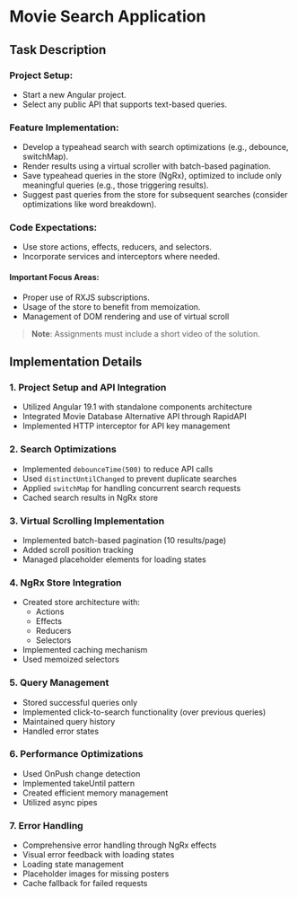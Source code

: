 # Movie Search Application

## Task Description

### Project Setup:

-   Start a new Angular project.
-   Select any public API that supports text-based queries.

### Feature Implementation:

-   Develop a typeahead search with search optimizations (e.g., debounce, switchMap).
-   Render results using a virtual scroller with batch-based pagination.
-   Save typeahead queries in the store (NgRx), optimized to include only meaningful queries (e.g., those triggering results).
-   Suggest past queries from the store for subsequent searches (consider optimizations like word breakdown).

### Code Expectations:

-   Use store actions, effects, reducers, and selectors.
-   Incorporate services and interceptors where needed.

#### Important Focus Areas:

-   Proper use of RXJS subscriptions.
-   Usage of the store to benefit from memoization.
-   Management of DOM rendering and use of virtual scroll

> **Note**: Assignments must include a short video of the solution.

## Implementation Details

### 1. Project Setup and API Integration

-   Utilized Angular 19.1 with standalone components architecture
-   Integrated Movie Database Alternative API through RapidAPI
-   Implemented HTTP interceptor for API key management

### 2. Search Optimizations

-   Implemented `debounceTime(500)` to reduce API calls
-   Used `distinctUntilChanged` to prevent duplicate searches
-   Applied `switchMap` for handling concurrent search requests
-   Cached search results in NgRx store

### 3. Virtual Scrolling Implementation

-   Implemented batch-based pagination (10 results/page)
-   Added scroll position tracking
-   Managed placeholder elements for loading states

### 4. NgRx Store Integration

-   Created store architecture with:
    -   Actions
    -   Effects
    -   Reducers
    -   Selectors
-   Implemented caching mechanism
-   Used memoized selectors

### 5. Query Management

-   Stored successful queries only
-   Implemented click-to-search functionality (over previous queries)
-   Maintained query history
-   Handled error states

### 6. Performance Optimizations

-   Used OnPush change detection
-   Implemented takeUntil pattern
-   Created efficient memory management
-   Utilized async pipes

### 7. Error Handling

-   Comprehensive error handling through NgRx effects
-   Visual error feedback with loading states
-   Loading state management
-   Placeholder images for missing posters
-   Cache fallback for failed requests
